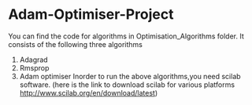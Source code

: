 # Adam-Optimiser-Project
You can find the code for algorithms in Optimisation_Algorithms folder.
It consists of the following three algorithms
1. Adagrad
2. Rmsprop
3. Adam optimiser
Inorder to run the above algorithms,you need scilab software.
(here is the link to download scilab for various platforms http://www.scilab.org/en/download/latest)
